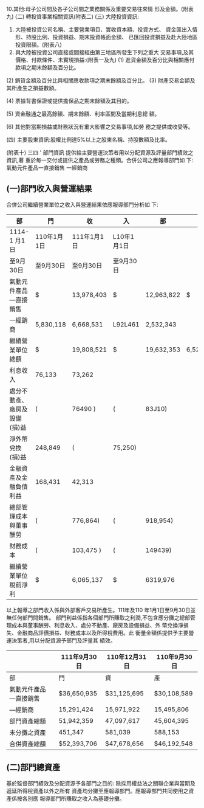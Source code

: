 10.其他:母子公司間及各子公司間之業務關係及重要交易往來情 形及金額。(附表九)
(二) 轉投資事業相關資訊(附表二)
(三) 大陸投資資訊:
1. 大陸被投資公司名稱、主要營業項目、實收資本額、投資方式、 
資金匯出入情形、持股比例、投資損益、期末投資帳面金額、 
已匯回投資損益及赴大陸地區投資限額。(附表八)
2. 與大陸被投資公司直接或間接經由第三地區所發生下列之重大 交易事項,及其價格、付款條件、未實現損益:(附表一及九)
(1) 進貨金額及百分比與相關應付款項之期末餘額及百分比。

(2) 銷貨金額及百分比與相關應收款項之期末餘額及百分比。 (3) 財產交易金額及其所產生之損益數額。

(4) 票據背書保證或提供擔保品之期末餘額及其目的。

(5) 資金融通之最高餘額、期末餘額、利率區間及當期利息總 額。

(6) 其他對當期損益或財務狀況有重大影響之交易事項,如勞 務之提供或收受等。

(四) 主要股東資訊:股權比例達5%以上之股東名稱、持股數額及比率。

(附表十)
三四 ' 部門資訊 提供給主要營運決策者用以分配資源及評量部門績效之資訊,著 重於每一交付或提供之產品或勞務之種類。合併公司之應報導部門如 下:
氣動元件產品一直接銷售 一經銷商

## (一)部門收入與營運結果

合併公司繼續營業單位之收入與營運結果依應報導部門分析如 下:

| 部                              | 門          | 收          | 入          | 部         | 門        | 損        | 益   |           |
|---------------------------------|-------------|-------------|-------------|------------|-----------|-----------|------|-----------|
| 1114-1 月1 日                   | 110年1月1日 | 111年1月1日 | L10年1月1日 |            |           |           |      |           |
| 至9月30日                       | 至9月30日   | 至9月30日   | 至9月30日   |            |           |           |      |           |
| 氣動元件產品 —直接銷售          | $           | 13,978,403  | $           | 12,963,822 | $         | 4,606,792 | $    | 4,898,511 |
| 一經銷商                        | 5,830,118   | 6,668,531   | L92L461     | 2,532,343  |           |           |      |           |
| 繼續營業單位總額                | $           | 19,808,521  | $           | 19,632,353 | 6,528,253 | 7,430,854 |      |           |
| 利息收入                        | 76,133      | 73,262      |             |            |           |           |      |           |
| 處分不動產、廠房及設備 (損)益 | (           | 76490 )     | (           | 83J10)     |           |           |      |           |
| 淨外幣兌換(損)益              | 248,849     | (           | 75,250)     |            |           |           |      |           |
| 金融資產及金融負債利益          | 168,431     | 42,313      |             |            |           |           |      |           |
| 總部管理成本與董事酬勞          | (           | 776,864)    | (           | 918,954)   |           |           |      |           |
| 財務成本                        | (           | 103,475 )   | (           | 149439)    |           |           |      |           |
| 繼續營業單位稅前淨利            | $           | 6,065,137   | $           | 6319,976   |           |           |      |           |

以上報導之部門收入係與外部客戶交易所產生。111年及110 年1月1日至9月30日並無任何部門間銷售。 部門利益係指各個部門所賺取之利潤,不包含應分攤之總部管 理成本與董事酬勞、利息收入、處分不動產、廠房及設備損益、外 幣兌換淨損失、金融商品評價損益、財務成本以及所得稅費用。此 衡量金額係提供予主要營運決策者,用以分配資源予部門及評量其 績效。

|                        | 111年9月30日   | 110年12月31日   | 110年9月30日   |
|------------------------|----------------|-----------------|----------------|
| 部                     | 門             | 資              | 產             |
| 氣動元件產品 —直接銷售 | $36,650,935    | $31,125,695     | $30,108,589    |
| —經銷商                | 15,291,424     | 15,971,922      | 15,495,806     |
| 部門資產總額           | 51,942,359     | 47,097,617      | 45,604,395     |
| 未分攤之資產           | 451,347        | 581,039         | 588,153        |
| 合併資產總額           | $52,393,706    | $47,678,656     | $46,192,548    |

## (二)部門總資產

基於監督部門績效及分配資源予各部門之目的: 除採用權益法之關聯企業與當期及遞延所得稅資產以外之所有 資產均分攤至應報導部門。應報導部門共同使用之資產係按各別應 報導部門所賺取之收入為基礎分攤。